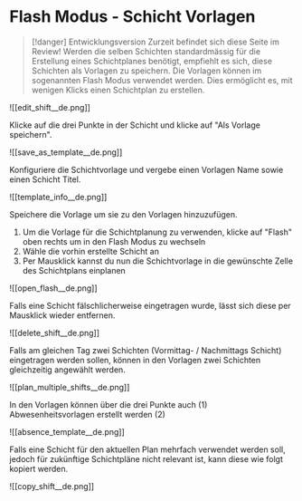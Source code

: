 # Flash Modus - Schicht Vorlagen

>[!danger] Entwicklungsversion
>Zurzeit befindet sich diese Seite im Review!
Werden die selben Schichten standardmässig für die Erstellung eines Schichtplanes benötigt, empfiehlt es sich, diese Schichten als Vorlagen zu speichern. Die Vorlagen können im sogenannten Flash Modus verwendet werden. Dies ermöglicht es, mit wenigen Klicks einen Schichtplan zu erstellen.

![[edit_shift__de.png]]

Klicke auf die drei Punkte in der Schicht und klicke auf "Als Vorlage speichern".

![[save_as_template__de.png]]

Konfiguriere die Schichtvorlage und vergebe einen Vorlagen Name sowie einen Schicht Titel.

![[template_info__de.png]]

Speichere die Vorlage um sie zu den Vorlagen hinzuzufügen.

1. Um die Vorlage für die Schichtplanung zu verwenden, klicke auf "Flash" oben rechts um in den Flash Modus zu wechseln
2. Wähle die vorhin erstellte Schicht an
3. Per Mausklick kannst du nun die Schichtvorlage in die gewünschte Zelle des Schichtplans einplanen

![[open_flash__de.png]]

Falls eine Schicht fälschlicherweise eingetragen wurde, lässt sich diese per Mausklick wieder entfernen.

![[delete_shift__de.png]]

Falls am gleichen Tag zwei Schichten (Vormittag- / Nachmittags Schicht) eingetragen werden sollen, können in den Vorlagen zwei Schichten gleichzeitig angewählt werden.

![[plan_multiple_shifts__de.png]]

In den Vorlagen können über die drei Punkte auch (1) Abwesenheitsvorlagen erstellt werden (2)

![[absence_template__de.png]]

Falls eine Schicht für den aktuellen Plan mehrfach verwendet werden soll, jedoch für zukünftige Schichtpläne nicht relevant ist, kann diese wie folgt kopiert werden.

![[copy_shift__de.png]]